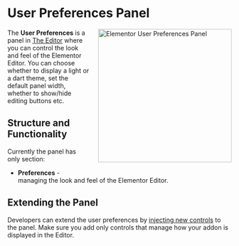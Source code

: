 # User Preferences Panel

<img src="/assets/img/user-preferences-panel.png" alt="Elementor User Preferences Panel" style="float: right; width: 300px; margin-left: 20px; margin-bottom: 20px;">

The **User Preferences** is a panel in [The Editor](/editor/) where you can control the look and feel of the Elementor Editor. You can choose whether to display a light or a dart theme, set the default panel width, whether to show/hide editing buttons etc.

## Structure and Functionality

Currently the panel has only section:

* **Preferences** - managing the look and feel of the Elementor Editor.

## Extending the Panel

Developers can extend the user preferences by [injecting new controls](/hooks/injecting-controls) to the panel. Make sure you add only controls that manage how your addon is displayed in the Editor.
